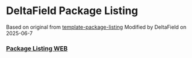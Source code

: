 # DeltaField Package Listing

Based on original from [template-package-listing](https://github.com/vrchat-community/template-package-listing)
Modified by DeltaField on 2025-06-7

### [Package Listing WEB](https://r-delta-c.github.io/vpm_repository/)